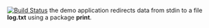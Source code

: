 [![Build Status](https://travis-ci.org/arsenygolubtsov/lab10.svg?branch=master)](https://travis-ci.org/arsenygolubtsov/lab10)
the demo application redirects data from stdin to a file **log.txt** using a package **print**.
